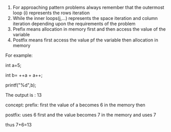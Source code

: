 1. For approaching pattern problems always remember that the outermost loop (i) represents the rows iteration
2. While the inner loops(j,...) represents the space iteration and column iteration depending upon the requirements of the problem
3. Prefix means allocation in memory first and then access the value of the variable
4. Postfix means first access the value pf the variable then allocation in memory

For example:

int a=5;

int b= ++a + a++;

printf("%d",b);

The output is : 13

concept: 
prefix: first the value of a becomes 6 in the memory then 

postfix: uses 6 first and the value becomes 7 in the memory and uses 7 

thus 7+6=13
         
